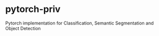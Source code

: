 # pytorch-priv
Pytorch implementation for Classification, Semantic Segmentation and Object Detection

